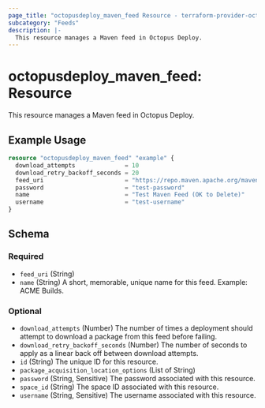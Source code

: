 ```yaml
---
page_title: "octopusdeploy_maven_feed Resource - terraform-provider-octopusdeploy"
subcategory: "Feeds"
description: |-
  This resource manages a Maven feed in Octopus Deploy.
---
```


# octopusdeploy_maven_feed: Resource

This resource manages a Maven feed in Octopus Deploy.

## Example Usage

```terraform
resource "octopusdeploy_maven_feed" "example" {
  download_attempts              = 10
  download_retry_backoff_seconds = 20
  feed_uri                       = "https://repo.maven.apache.org/maven2/"
  password                       = "test-password"
  name                           = "Test Maven Feed (OK to Delete)"
  username                       = "test-username"
}
```
<!-- schema generated by tfplugindocs -->
## Schema

### Required

- `feed_uri` (String)
- `name` (String) A short, memorable, unique name for this feed. Example: ACME Builds.

### Optional

- `download_attempts` (Number) The number of times a deployment should attempt to download a package from this feed before failing.
- `download_retry_backoff_seconds` (Number) The number of seconds to apply as a linear back off between download attempts.
- `id` (String) The unique ID for this resource.
- `package_acquisition_location_options` (List of String)
- `password` (String, Sensitive) The password associated with this resource.
- `space_id` (String) The space ID associated with this resource.
- `username` (String, Sensitive) The username associated with this resource.


